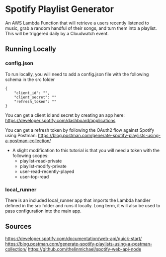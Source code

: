 ﻿# Spotify Playlist Generator
An AWS Lambda Function that will retrieve a users recently listened to music, grab a random handful of their songs, and turn them into a playlist. This will be triggered daily by a Cloudwatch event.

## Running Locally

### config.json

To run locally, you will need to add a config.json file with the following schema in the src folder

    {   
    	"client_id": "",
    	"client_secret": ""   
	    "refresh_token": ""
    }

You can get a client id and secret by creating an app here: https://developer.spotify.com/dashboard/applications

You can get a refresh token by following the OAuth2 flow against Spotify using Postman: https://blog.postman.com/generate-spotify-playlists-using-a-postman-collection/
* A slight modification to this tutorial is that you will need a token with the following scopes:
	* playlist-read-private 
	* playlist-modify-private 
	* user-read-recently-played 
	* user-top-read
### local_runner
There is an included local_runner app that imports the Lambda handler defined in the src folder and runs it locally. Long term, it will also be used to pass configuration into the main app.

## Sources
https://developer.spotify.com/documentation/web-api/quick-start/
https://blog.postman.com/generate-spotify-playlists-using-a-postman-collection/
https://github.com/thelinmichael/spotify-web-api-node